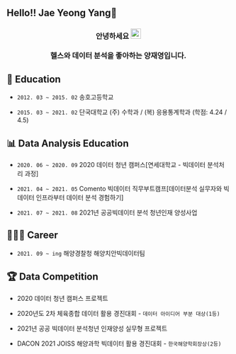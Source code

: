 ## Hello!! Jae Yeong Yang👋

<h3 align = "center">안녕하세요 <img src="https://github.com/souvikguria98/souvikguria98/blob/master/Hi.gif" width = "23"><br><br>헬스와 데이터 분석을 좋아하는 양재영입니다.</h3>

## 📒 Education

- `2012. 03 ~ 2015. 02` 송호고등학교

- `2015. 03 ~ 2021. 02` 단국대학교 (주) 수학과 / (복) 응용통계학과 (학점: 4.24 / 4.5)

## 📊 Data Analysis Education

- `2020. 06 ~ 2020. 09` 2020 데이터 청년 캠퍼스[연세대학교 - 빅데이터 분석처리 과정]

- `2021. 04 ~ 2021. 05` Comento 빅데이터 직무부트캠프[데이터분석 실무자와 빅데이터 인프라부터 데이터 분석 경험하기]

- `2021. 07 ~ 2021. 08` 2021년 공공빅데이터 분석 청년인재 양성사업

## 🧑🏻‍💻 Career

- `2021. 09 ~ ing` 해양경찰청 해양치안빅데이터팀

## 🏆 Data Competition

- 2020 데이터 청년 캠퍼스 프로젝트

- 2020년도 2차 체육종합 데이터 활용 경진대회 - `데이터 아이디어 부분 대상(1등)`

- 2021년 공공 빅데이터 분석청년 인재양성 실무형 프로젝트

- DACON 2021 JOISS 해양과학 빅데이터 활용 경진대회 - `한국해양학회장상(2등)`

